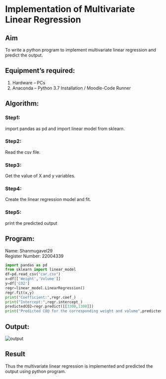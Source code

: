 # Implementation of Multivariate Linear Regression
## Aim
To write a python program to implement multivariate linear regression and predict the output.
## Equipment’s required:
1.	Hardware – PCs
2.	Anaconda – Python 3.7 Installation / Moodle-Code Runner
## Algorithm:
### Step1:
import pandas as pd and import linear model from sklearn.

### Step2:
Read the csv file.

### Step3:
Get the value of X and y variables.


### Step4:

Create the linear regression model and fit.

### Step5:
print the predicted output


## Program:
Name: Shanmugavel29  
Register Number: 22004339
``` python
import pandas as pd
from sklearn import linear_model
df=pd.read_csv("car.csv")
x=df[['Weight','Volume']]
y=df['CO2']
regr=linear_model.LinearRegression()
regr.fit(x,y)
print("Coefficient:",regr.coef_)
print("Intercept:",regr.intercept_)
predictedCO2=regr.predict([[3300,1300]])
print("Predicted CO@ for the corresponding weight and volume",predictedCO2)

```
## Output:
![output](/CO.png)

## Result
Thus the multivariate linear regression is implemented and predicted the output using python program.
